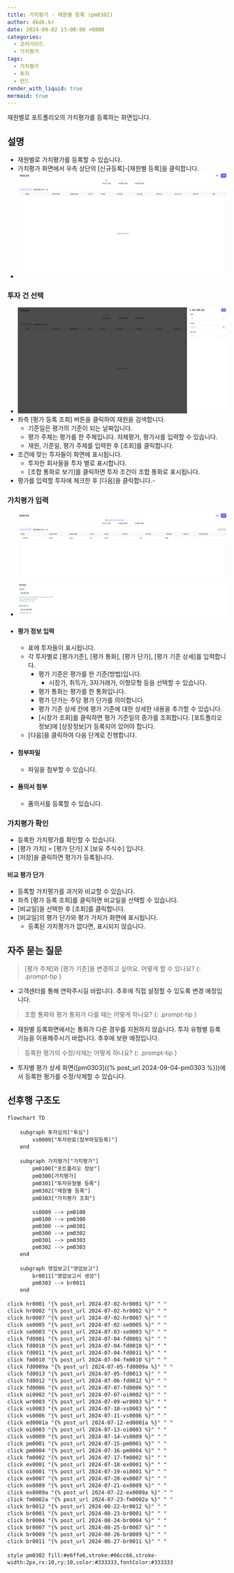 ```yaml
---
title: 가치평가 - 재원별 등록 (pm0302)
author: dkdk.kr
date: 2024-09-02 13:00:00 +0800
categories:
  - 코어가이드
  - 가치평가
tags:
  - 가치평가
  - 투자
  - 펀드
render_with_liquid: true
mermaid: true
---
```

재원별로 포트폴리오의 가치평가를 등록하는 화면입니다.
## 설명
- 재원별로 가치평가를 등록할 수 있습니다. 
- 가치평가 화면에서 우측 상단의 [신규등록]-[재원별 등록]을 클릭합니다.
- ![가치평가7](assets/img/Pasted%20image%2020250122151101.png)
### 투자 건 선택
-  ![가치평가8](assets/img/Pasted%20image%2020250122151122.png)
- 좌측 [평가 등록 조회] 버튼을 클릭하여 재원을 검색합니다.
	- 기준일은 평가의 기준이 되는 날짜입니다. 
	- 평가 주체는 평가를 한 주체입니다. 자체평가, 평가사를 입력할 수 있습니다.
	- 재원, 기준일, 평가 주체를 입력한 후 [조회]를 클릭합니다.
- 조건에 맞는 투자들이 화면에 표시됩니다.
	- 투자한 회사들을 투자 별로 표시합니다.
	- [조합 통화로 보기]를 클릭하면 투자 조건이 조합 통화로 표시됩니다.
- 평가를 입력할 투자에 체크한 후 [다음]을 클릭합니다.-
### 가치평가 입력
- ![가치평가9](assets/img/Pasted%20image%2020250122151528.png)
- #### 평가 정보 입력
	- 표에 투자들이 표시됩니다.
	- 각 투자별로 [평가기준], [평가 통화], [평가 단가], [평가 기준 상세]를 입력합니다.
		- 평가 기준은 평가를 한 기준(방법)입니다.
			- 시장가, 취득가, 3자거래가, 이항모형 등을 선택할 수 있습니다.
		- 평가 통화는 평가를 한 통화입니다.
		- 평가 단가는 주당 평가 단가를 의미합니다.
		- 평가 기준 상세 칸에 평가 기준에 대한 상세한 내용을 추가할 수 있습니다.
		- [시장가 조회]를 클릭하면 평가 기준일의 종가를 조회합니다. [포트폴리오 정보]에 [상장정보]가 등록되어 있어야 합니다.	
	- [다음]을 클릭하여 다음 단계로 진행합니다.
- #### 첨부파일
	- 파일을 첨부할 수 있습니다.
- #### 품의서 첨부
	- 품의서를 등록할 수 있습니다.
### 가치평가 확인
- 등록한 가치평가를 확인할 수 있습니다.
- [평가 가치] = [평가 단가] X [보유 주식수] 입니다.
- [저장]을 클릭하면 평가가 등록됩니다. 
#### 비교 평가 단가
- 등록할 가치평가를 과거와 비교할 수 있습니다.
- 좌측 [평가 등록 조회]를 클릭하면 비교일을 선택할 수 있습니다.
- [비교일]을 선택한 후 [조회]를 클릭합니다.
- [비교일]의 평가 단가와 평가 가치가 화면에 표시됩니다.
	- 등록된 가치평가가 없다면, 표시되지 않습니다.

## 자주 묻는 질문

> [평가 주체]와 [평가 기준]을 변경하고 싶어요. 어떻게 할 수 있나요?
{: .prompt-tip }

- 고객센터를 통해 연락주시길 바랍니다. 추후에 직접 설정할 수 있도록 변경 예정입니다. 

> 조합 통화와 평가 통화가 다를 때는 어떻게 하나요?
{: .prompt-tip }

- 재원별 등록화면에서는 통화가 다른 경우를 지원하지 않습니다. 투자 유형별 등록 기능을 이용해주시기 바랍니다. 추후에 보완 예정입니다. 

> 등록한 평가의 수정/삭제는 어떻게 하나요?
{: .prompt-tip }

- 투자별 평가 상세 화면([pm0303]({% post_url 2024-09-04-pm0303 %}))에서 등록한 평가를 수정/삭제할 수 있습니다.
  

## 선후행 구조도
```mermaid
flowchart TD

    subgraph 투자심의["투심"]
        vs0009["투자완료(첨부파일등록)"]
    end

    subgraph 가치평가["가치평가"]
	    pm0100["포트폴리오 정보"]
	    pm0300[가치평가]
        pm0301["투자유형별 등록"]
        pm0302["재원별 등록"]
        pm0303["가치평가 조회"]
        
        vs0009 --> pm0100
        pm0100 --> pm0300
	    pm0300 --> pm0301
        pm0300 --> pm0302
        pm0301 --> pm0303
        pm0302 --> pm0303       
    end

    subgraph 영업보고["영업보고"]
        br0011["영업보고서 생성"]
        pm0303 --> br0011
    end

click hr0001 "{% post_url 2024-07-02-hr0001 %}" " "
click hr0002 "{% post_url 2024-07-02-hr0002 %}" " "
click hr0007 "{% post_url 2024-07-02-hr0007 %}" " "
click se0005 "{% post_url 2024-07-02-se0005 %}" " "
click se0003 "{% post_url 2024-07-03-se0003 %}" " "
click fd0001 "{% post_url 2024-07-04-fd0001 %}" " "
click fd0010 "{% post_url 2024-07-04-fd0010 %}" " "
click fd0011 "{% post_url 2024-07-04-fd0011 %}" " "
click fm0010 "{% post_url 2024-07-04-fm0010 %}" " "
click fd0009a "{% post_url 2024-07-05-fd0009a %}" " "
click fd0013 "{% post_url 2024-07-05-fd0013 %}" " "
click fd0012 "{% post_url 2024-07-06-fd0012 %}" " "
click fd0006 "{% post_url 2024-07-07-fd0006 %}" " "
click oi0002 "{% post_url 2024-07-07-oi0002 %}" " "
click wr0003 "{% post_url 2024-07-09-wr0003 %}" " "
click vs0003 "{% post_url 2024-07-10-vs0003 %}" " "
click vs0006 "{% post_url 2024-07-11-vs0006 %}" " "
click ed0001a "{% post_url 2024-07-12-ed0001a %}" " "
click oi0003 "{% post_url 2024-07-13-oi0003 %}" " "
click vs0009 "{% post_url 2024-07-14-vs0009 %}" " "
click pm0001 "{% post_url 2024-07-15-pm0001 %}" " "
click pm0004 "{% post_url 2024-07-16-pm0004 %}" " "
click fm0002 "{% post_url 2024-07-17-fm0002 %}" " "
click ex0001 "{% post_url 2024-07-18-ex0001 %}" " "
click oi0001 "{% post_url 2024-07-19-oi0001 %}" " "
click ex0007 "{% post_url 2024-07-20-ex0007 %}" " "
click ex0009 "{% post_url 2024-07-21-ex0009 %}" " "
click ex0009a "{% post_url 2024-07-22-ex0009a %}" " "
click fm0002a "{% post_url 2024-07-23-fm0002a %}" " "
click br0012 "{% post_url 2024-08-22-br0012 %}" " "
click br0001 "{% post_url 2024-08-23-br0001 %}" " "
click br0004 "{% post_url 2024-08-24-br0004 %}" " "
click br0007 "{% post_url 2024-08-25-br0007 %}" " "
click br0009 "{% post_url 2024-08-26-br0009 %}" " "
click br0011 "{% post_url 2024-08-27-br0011 %}" " "

style pm0302 fill:#e6ffe6,stroke:#66cc66,stroke-width:2px,rx:10,ry:10,color:#333333,fontColor:#333333


```